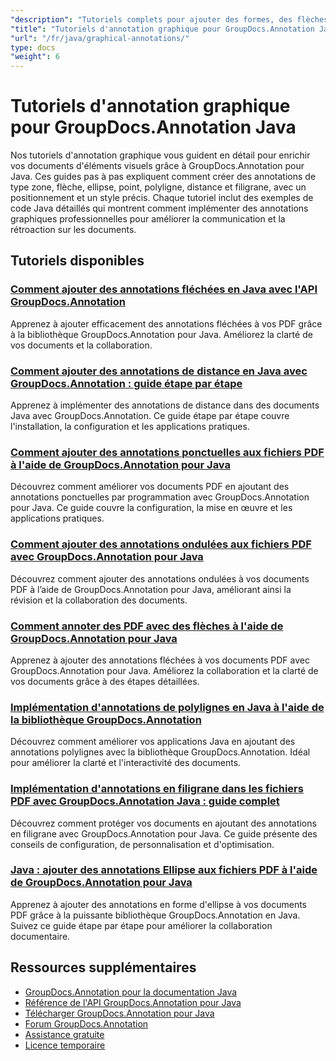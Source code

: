 ```yaml
---
"description": "Tutoriels complets pour ajouter des formes, des flèches, des images et des éléments graphiques dans des documents avec GroupDocs.Annotation pour Java."
"title": "Tutoriels d'annotation graphique pour GroupDocs.Annotation Java"
"url": "/fr/java/graphical-annotations/"
type: docs
"weight": 6
---
```


# Tutoriels d'annotation graphique pour GroupDocs.Annotation Java

Nos tutoriels d'annotation graphique vous guident en détail pour enrichir vos documents d'éléments visuels grâce à GroupDocs.Annotation pour Java. Ces guides pas à pas expliquent comment créer des annotations de type zone, flèche, ellipse, point, polyligne, distance et filigrane, avec un positionnement et un style précis. Chaque tutoriel inclut des exemples de code Java détaillés qui montrent comment implémenter des annotations graphiques professionnelles pour améliorer la communication et la rétroaction sur les documents.

## Tutoriels disponibles

### [Comment ajouter des annotations fléchées en Java avec l'API GroupDocs.Annotation](./add-arrow-annotations-java-groupdocs/)
Apprenez à ajouter efficacement des annotations fléchées à vos PDF grâce à la bibliothèque GroupDocs.Annotation pour Java. Améliorez la clarté de vos documents et la collaboration.

### [Comment ajouter des annotations de distance en Java avec GroupDocs.Annotation : guide étape par étape](./add-distance-annotations-java-groupdocs-annotation/)
Apprenez à implémenter des annotations de distance dans des documents Java avec GroupDocs.Annotation. Ce guide étape par étape couvre l'installation, la configuration et les applications pratiques.

### [Comment ajouter des annotations ponctuelles aux fichiers PDF à l'aide de GroupDocs.Annotation pour Java](./groupdocs-annotation-java-add-point-pdf/)
Découvrez comment améliorer vos documents PDF en ajoutant des annotations ponctuelles par programmation avec GroupDocs.Annotation pour Java. Ce guide couvre la configuration, la mise en œuvre et les applications pratiques.

### [Comment ajouter des annotations ondulées aux fichiers PDF avec GroupDocs.Annotation pour Java](./groupdocs-java-squiggly-annotations-pdf/)
Découvrez comment ajouter des annotations ondulées à vos documents PDF à l’aide de GroupDocs.Annotation pour Java, améliorant ainsi la révision et la collaboration des documents.

### [Comment annoter des PDF avec des flèches à l'aide de GroupDocs.Annotation pour Java](./annotate-pdf-arrows-groupdocs-java/)
Apprenez à ajouter des annotations fléchées à vos documents PDF avec GroupDocs.Annotation pour Java. Améliorez la collaboration et la clarté de vos documents grâce à des étapes détaillées.

### [Implémentation d'annotations de polylignes en Java à l'aide de la bibliothèque GroupDocs.Annotation](./java-polyline-annotation-groupdocs-guide/)
Découvrez comment améliorer vos applications Java en ajoutant des annotations polylignes avec la bibliothèque GroupDocs.Annotation. Idéal pour améliorer la clarté et l'interactivité des documents.

### [Implémentation d'annotations en filigrane dans les fichiers PDF avec GroupDocs.Annotation Java : guide complet](./groupdocs-java-watermark-annotations-pdf-guide/)
Découvrez comment protéger vos documents en ajoutant des annotations en filigrane avec GroupDocs.Annotation pour Java. Ce guide présente des conseils de configuration, de personnalisation et d'optimisation.

### [Java : ajouter des annotations Ellipse aux fichiers PDF à l'aide de GroupDocs.Annotation pour Java](./java-ellipse-annotations-pdf-groupdocs/)
Apprenez à ajouter des annotations en forme d'ellipse à vos documents PDF grâce à la puissante bibliothèque GroupDocs.Annotation en Java. Suivez ce guide étape par étape pour améliorer la collaboration documentaire.

## Ressources supplémentaires

- [GroupDocs.Annotation pour la documentation Java](https://docs.groupdocs.com/annotation/java/)
- [Référence de l'API GroupDocs.Annotation pour Java](https://reference.groupdocs.com/annotation/java/)
- [Télécharger GroupDocs.Annotation pour Java](https://releases.groupdocs.com/annotation/java/)
- [Forum GroupDocs.Annotation](https://forum.groupdocs.com/c/annotation)
- [Assistance gratuite](https://forum.groupdocs.com/)
- [Licence temporaire](https://purchase.groupdocs.com/temporary-license/)